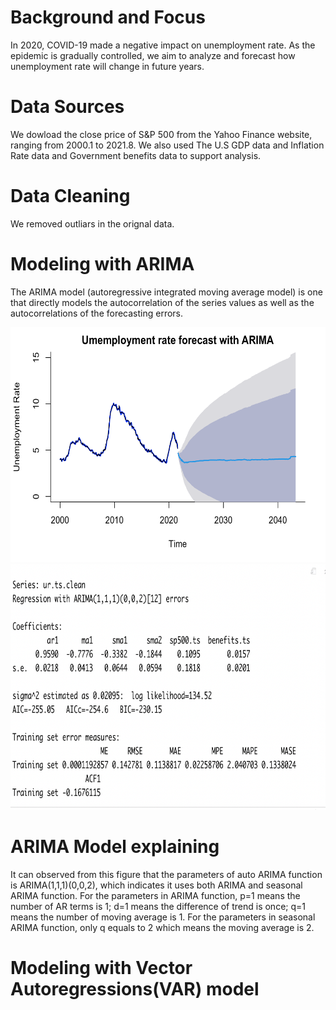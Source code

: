
# Background and Focus
In 2020, COVID-19 made a negative impact on unemployment rate. As the epidemic is gradually controlled, we aim to analyze and forecast how unemployment rate will change in future years. 

# Data Sources
We dowload the close price of S&P 500 from the Yahoo Finance website, ranging from 2000.1 to 2021.8. We also used The U.S GDP data and Inflation Rate data and Government benefits data to support analysis.

# Data Cleaning
We removed outliars in the orignal data.

# Modeling with ARIMA
The ARIMA model (autoregressive integrated moving average model) is one that directly models the autocorrelation of the series values as well as the autocorrelations of the forecasting errors.

![plot](https://github.com/Bluebai22/MoviePreference/blob/main/Github/ARIMA1.png)
![plot](https://github.com/Bluebai22/MoviePreference/blob/main/Github/ARIMA2.png)

# ARIMA Model explaining
It can observed from this figure that the parameters of auto ARIMA function is ARIMA(1,1,1)(0,0,2), which indicates it uses both ARIMA and seasonal ARIMA function. For the parameters in ARIMA function, p=1 means the number of AR terms is 1; d=1 means the difference of trend is once; q=1 means the number of moving average is 1. For the parameters in seasonal ARIMA function, only q equals to 2 which means the moving average is 2.

# Modeling with Vector Autoregressions(VAR) model
